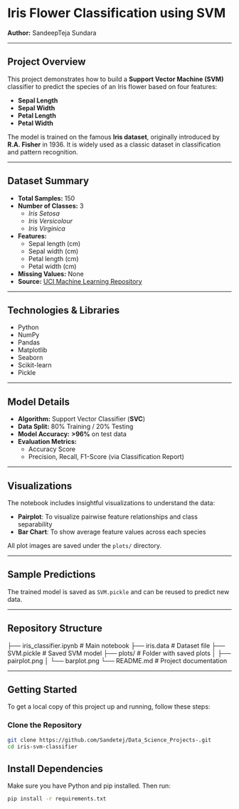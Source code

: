# **Iris Flower Classification using SVM**

**Author:** SandeepTeja Sundara  

---

## **Project Overview**

This project demonstrates how to build a **Support Vector Machine (SVM)** classifier to predict the species of an Iris flower based on four features:

- **Sepal Length**  
- **Sepal Width**  
- **Petal Length**  
- **Petal Width**

The model is trained on the famous **Iris dataset**, originally introduced by **R.A. Fisher** in 1936. It is widely used as a classic dataset in classification and pattern recognition.

---

## **Dataset Summary**

- **Total Samples:** 150  
- **Number of Classes:** 3  
  - *Iris Setosa*  
  - *Iris Versicolour*  
  - *Iris Virginica*  
- **Features:**  
  - Sepal length (cm)  
  - Sepal width (cm)  
  - Petal length (cm)  
  - Petal width (cm)  
- **Missing Values:** None  
- **Source:** [UCI Machine Learning Repository](https://archive.ics.uci.edu/ml/datasets/iris)

---

## **Technologies & Libraries**

- Python  
- NumPy  
- Pandas  
- Matplotlib  
- Seaborn  
- Scikit-learn  
- Pickle

---

## **Model Details**

- **Algorithm:** Support Vector Classifier (**SVC**)  
- **Data Split:** 80% Training / 20% Testing  
- **Model Accuracy:** **>96%** on test data  
- **Evaluation Metrics:**  
  - Accuracy Score  
  - Precision, Recall, F1-Score (via Classification Report)

---

## **Visualizations**

The notebook includes insightful visualizations to understand the data:

- **Pairplot**: To visualize pairwise feature relationships and class separability  
- **Bar Chart**: To show average feature values across each species  

All plot images are saved under the `plots/` directory.

---

## **Sample Predictions**

The trained model is saved as `SVM.pickle` and can be reused to predict new data.

---

## **Repository Structure**

├── iris_classifier.ipynb       # Main notebook
├── iris.data                   # Dataset file
├── SVM.pickle                  # Saved SVM model
├── plots/                      # Folder with saved plots
│   ├── pairplot.png
│   └── barplot.png
└── README.md                   # Project documentation

---

## **Getting Started**

To get a local copy of this project up and running, follow these steps:

### **Clone the Repository**

```bash
git clone https://github.com/Sandetej/Data_Science_Projects-.git
cd iris-svm-classifier
```

## **Install Dependencies**

Make sure you have Python and pip installed. Then run:

```bash
pip install -r requirements.txt